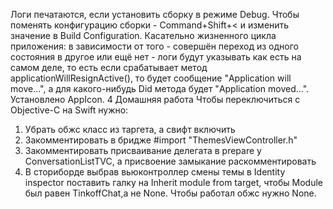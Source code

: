 
Логи печатаются, если установить сборку в режиме Debug. Чтобы поменять конфигурацию сборки - Command+Shift+< и изменить значение в Build Configuration. Касательно жизненного цикла приложения: в зависимости от того - совершён переход из одного состояния в другое или ещё нет - логи будут указывать как есть на самом деле, то есть если срабатывает метод applicationWillResignActive(), то будет сообщение "Application will move...", а для какого-нибудь Did метода будет "Application moved...". Установлено AppIcon.
4 Домашняя работа
Чтобы переключиться с Objective-C на Swift нужно:
1. Убрать обжс класс из таргета, а свифт включить
2. Закомментировать в бридже #import "ThemesViewController.h"
3. Закомментировать присваивание делегата в prepare у ConversationListTVC, а присвоение замыкание раскомментировать
4. В сториборде выбрав вьюконтроллер смены темы в Identity inspector поставить галку на Inherit module from target, чтобы Module был равен TinkoffChat,а не None. Чтобы работал обжс нужно None.

